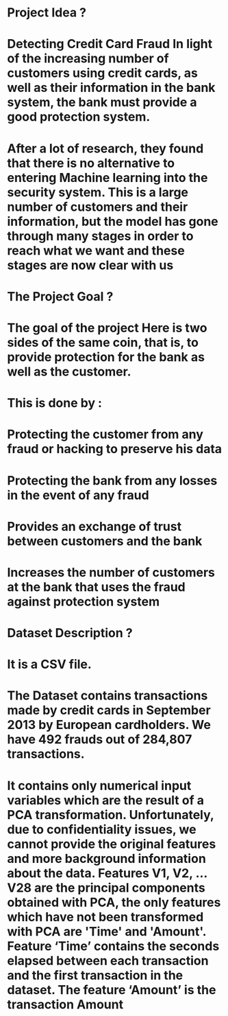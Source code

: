 # Project Idea ?

# Detecting Credit Card Fraud In light of the increasing number of customers using credit cards, as well as their information in the bank system, the bank must provide a good protection system.

# After a lot of research, they found that there is no alternative to entering Machine learning into the security system. This is a large number of customers and their information, but the model has gone through many stages in order to reach what we want and these stages are now clear with us

# The Project Goal ?

# The goal of the project Here is two sides of the same coin, that is, to provide protection for the bank as well as the customer.

# This is done by :

# Protecting the customer from any fraud or hacking to preserve his data

# Protecting the bank from any losses in the event of any fraud

# Provides an exchange of trust between customers and the bank

# Increases the number of customers at the bank that uses the fraud against protection system

# Dataset Description ?

# It is a CSV file.

# The Dataset contains transactions made by credit cards in September 2013 by European cardholders. We have 492 frauds out of 284,807 transactions.

# It contains only numerical input variables which are the result of a PCA transformation. Unfortunately, due to confidentiality issues, we cannot provide the original features and more background information about the data. Features V1, V2, … V28 are the principal components obtained with PCA, the only features which have not been transformed with PCA are 'Time' and 'Amount'. Feature ‘Time’ contains the seconds elapsed between each transaction and the first transaction in the dataset. The feature ‘Amount’ is the transaction Amount

